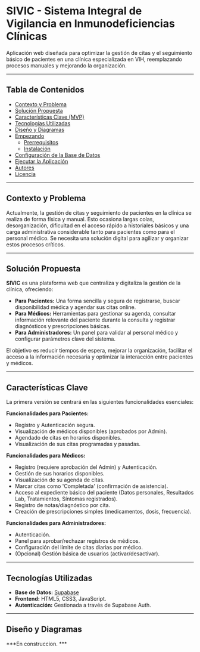 # SIVIC - Sistema Integral de Vigilancia en Inmunodeficiencias Clínicas

Aplicación web diseñada para optimizar la gestión de citas y el seguimiento básico de pacientes en una clínica especializada en VIH, reemplazando procesos manuales y mejorando la organización.

---

## Tabla de Contenidos

*   [Contexto y Problema](#contexto-y-problema)
*   [Solución Propuesta](#solución-propuesta)
*   [Características Clave (MVP)](#características-clave-mvp)
*   [Tecnologías Utilizadas](#tecnologías-utilizadas)
*   [Diseño y Diagramas](#diseño-y-diagramas)
*   [Empezando](#empezando)
    *   [Prerrequisitos](#prerrequisitos)
    *   [Instalación](#instalación)
*   [Configuración de la Base de Datos](#configuración-de-la-base-de-datos)
*   [Ejecutar la Aplicación](#ejecutar-la-aplicación)
*   [Autores](#autores)
*   [Licencia](#licencia)

---

## Contexto y Problema

Actualmente, la gestión de citas y seguimiento de pacientes en la clínica se realiza de forma física y manual. Esto ocasiona largas colas, desorganización, dificultad en el acceso rápido a historiales básicos y una carga administrativa considerable tanto para pacientes como para el personal médico. Se necesita una solución digital para agilizar y organizar estos procesos críticos.

---

## Solución Propuesta

**SIVIC** es una plataforma web que centraliza y digitaliza la gestión de la clínica, ofreciendo:

*   **Para Pacientes:** Una forma sencilla y segura de registrarse, buscar disponibilidad médica y agendar sus citas online.
*   **Para Médicos:** Herramientas para gestionar su agenda, consultar información relevante del paciente durante la consulta y registrar diagnósticos y prescripciones básicas.
*   **Para Administradores:** Un panel para validar al personal médico y configurar parámetros clave del sistema.

El objetivo es reducir tiempos de espera, mejorar la organización, facilitar el acceso a la información necesaria y optimizar la interacción entre pacientes y médicos.

---

## Características Clave

La primera versión se centrará en las siguientes funcionalidades esenciales:

**Funcionalidades para Pacientes:**
*   Registro y Autenticación segura.
*   Visualización de médicos disponibles (aprobados por Admin).
*   Agendado de citas en horarios disponibles.
*   Visualización de sus citas programadas y pasadas.

**Funcionalidades para Médicos:**
*   Registro (requiere aprobación del Admin) y Autenticación.
*   Gestión de sus horarios disponibles.
*   Visualización de su agenda de citas.
*   Marcar citas como 'Completada' (confirmación de asistencia).
*   Acceso al expediente básico del paciente (Datos personales, Resultados Lab, Tratamientos, Síntomas registrados).
*   Registro de notas/diagnóstico por cita.
*   Creación de prescripciones simples (medicamentos, dosis, frecuencia).

**Funcionalidades para Administradores:**
*   Autenticación.
*   Panel para aprobar/rechazar registros de médicos.
*   Configuración del límite de citas diarias por médico.
*   (Opcional) Gestión básica de usuarios (activar/desactivar).

---

## Tecnologías Utilizadas

*   **Base de Datos:** [Supabase](https://supabase.com/)
*   **Frontend:** HTML5, CSS3, JavaScript.
*   **Autenticación:** Gestionada a través de Supabase Auth.

---

## Diseño y Diagramas

***En construccion. ***